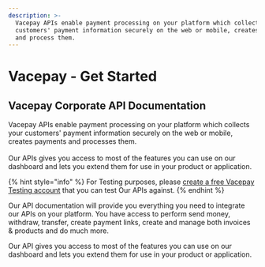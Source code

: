 ```yaml
---
description: >-
  Vacepay APIs enable payment processing on your platform which collects your
  customers' payment information securely on the web or mobile, creates payments
  and process them.
---
```


# Vacepay - Get Started

## Vacepay Corporate API Documentation

Vacepay APIs enable payment processing on your platform which collects your customers' payment information securely on the web or mobile, creates payments and processes them.\
\
Our APIs gives you access to most of the features you can use on our dashboard and lets you extend them for use in your product or application.

{% hint style="info" %}
For Testing purposes, please [create a free Vacepay Testing account](https://staging-web.vacepay.com) that you can test Our APIs against.
{% endhint %}

Our API documentation will provide you everything you need to integrate our APIs on your platform. You have access to perform send money, withdraw, transfer, create payment links, create and manage both invoices & products and do much more.

Our API gives you access to most of the features you can use on our dashboard and lets you extend them for use in your product or application.
